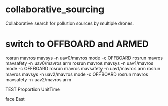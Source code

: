 # collaborative_sourcing
Collaborative search for pollution sources by multiple drones.

# switch to OFFBOARD and ARMED
rosrun mavros mavsys -n uav0/mavros mode -c OFFBOARD
rosrun mavros mavsafety -n uav0/mavros arm
rosrun mavros mavsys -n uav1/mavros mode -c OFFBOARD
rosrun mavros mavsafety -n uav1/mavros arm
rosrun mavros mavsys -n uav2/mavros mode -c OFFBOARD
rosrun mavros mavsafety -n uav2/mavros arm


TEST
Proportion
UnitTime


face East

